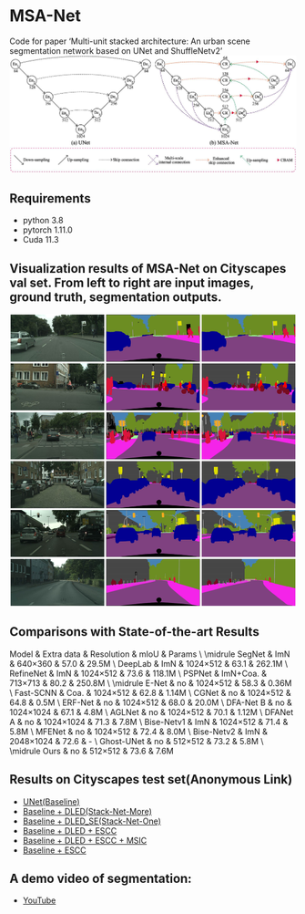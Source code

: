 # MSA-Net
Code for paper ‘Multi-unit stacked architecture: An urban scene segmentation network based on UNet and ShuffleNetv2’
![Image text](results/Fig.1.jpg)

## Requirements
* python 3.8
* pytorch 1.11.0
* Cuda  11.3

## Visualization results of MSA-Net on Cityscapes val set. From left to right are input images, ground truth, segmentation outputs.
![Image text](results/Fig.6.jpg)

## Comparisons with State-of-the-art Results


Model      & Extra data & Resolution & mIoU & Params \\ \midrule
SegNet     & ImN        & 640×360    & 57.0 & 29.5M  \\
DeepLab    & ImN        & 1024×512   & 63.1 & 262.1M \\
RefineNet  & ImN        & 1024×512   & 73.6 & 118.1M \\
PSPNet     & ImN+Coa.   & 713×713    & 80.2 & 250.8M \\ \midrule
E-Net      & no         & 1024×512   & 58.3 & 0.36M  \\
Fast-SCNN  & Coa.       & 1024×512   & 62.8 & 1.14M  \\
CGNet      & no         & 1024×512   & 64.8 & 0.5M   \\
ERF-Net    & no         & 1024×512   & 68.0 & 20.0M  \\
DFA-Net B  & no         & 1024×1024  & 67.1 & 4.8M   \\
AGLNet     & no         & 1024×512   & 70.1 & 1.12M  \\
DFANet A   & no         & 1024×1024  & 71.3 & 7.8M   \\
Bise-Netv1 & ImN        & 1024×512   & 71.4 & 5.8M   \\
MFENet     & no         & 1024×512   & 72.4 & 8.0M   \\
Bise-Netv2 & ImN        & 2048×1024  & 72.6 & -      \\
Ghost-UNet & no         & 512×512    & 73.2 & 5.8M   \\ \midrule
Ours       & no         & 512×512    & 73.6 & 7.6M   





## Results on Cityscapes test set(Anonymous Link)
* [UNet(Baseline)](https://www.cityscapes-dataset.com/anonymous-results/?id=98b31a77d61d1ec3c42412c7cb7291c75fbb1b382dbdb40983c92aa0420e0526)
* [Baseline + DLED(Stack-Net-More)](https://www.cityscapes-dataset.com/anonymous-results/?id=2578bf048dfc01c61d0fb3da8f95473f3329dff55ae071549d26eb56ecff9ea4)
* [Baseline + DLED_SE(Stack-Net-One)](https://www.cityscapes-dataset.com/anonymous-results/?id=620bd8e0bd92281f046c1748f60a7b3b9db5d7b5aae96bb89dde7001ad37c4b2)
* [Baseline + DLED + ESCC](https://www.cityscapes-dataset.com/anonymous-results/?id=417cea22d2b0a4c138c908cae163ddc496ef42420edf763a408aee50ea15a64d)
* [Baseline + DLED + ESCC + MSIC](https://www.cityscapes-dataset.com/anonymous-results/?id=a962c6795c460027641a810a627ec30a8c52a4868eff7bf8f5f50a1b940f6a1b)
* [Baseline + ESCC](https://www.cityscapes-dataset.com/anonymous-results/?id=2bca6283315dfe057235e9fca9707a329719a879e7fc0ac0089791ab8adbb394)
## A demo video of segmentation: 
* [YouTube](https://youtube.com/shorts/_H0DLRKsO7Q?feature=share)
